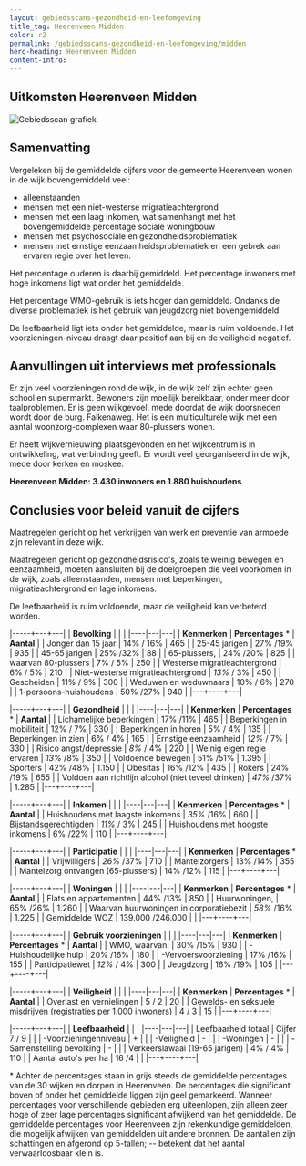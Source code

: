 ```yaml
---
layout: gebiedsscans-gezondheid-en-leefomgeving
title_tag: Heerenveen Midden
color: r2
permalink: /gebiedsscans-gezondheid-en-leefomgeving/midden
hero-heading: Heerenveen Midden
content-intro:
---
```

## Uitkomsten Heerenveen Midden

![Gebiedsscan grafiek](/uploads/Grafieken_Gebiedsscans_Wijken-04.png)

## Samenvatting

Vergeleken bij de gemiddelde cijfers voor de gemeente Heerenveen wonen in de wijk bovengemiddeld veel:

- alleenstaanden
- mensen met een niet-westerse migratieachtergrond
- mensen met een laag inkomen, wat samenhangt met het bovengemiddelde percentage sociale woningbouw
- mensen met psychosociale  en gezondheidsproblematiek
- mensen met ernstige eenzaamheidsproblematiek en een gebrek aan ervaren regie over het leven.

Het percentage ouderen is daarbij gemiddeld. Het percentage inwoners met hoge inkomens ligt wat onder het gemiddelde.

Het percentage WMO-gebruik is  iets hoger dan gemiddeld. Ondanks de diverse problematiek is het gebruik van jeugdzorg niet bovengemiddeld.

De leefbaarheid ligt iets onder het gemiddelde, maar is ruim voldoende. Het voorzieningen-niveau draagt daar positief aan bij en de veiligheid negatief.

## Aanvullingen uit interviews met professionals
Er zijn veel voorzieningen rond de wijk, in de wijk zelf zijn echter geen school en supermarkt. Bewoners zijn moeilijk bereikbaar, onder meer door taalproblemen. Er is geen wijkgevoel, mede doordat de wijk doorsneden wordt door de burg. Falkenaweg. Het is een multiculturele wijk met een aantal woonzorg-complexen waar 80-plussers wonen.

Er heeft wijkvernieuwing plaatsgevonden en het wijkcentrum is in ontwikkeling, wat verbinding geeft. Er wordt veel georganiseerd in de wijk, mede door kerken en moskee.

**Heerenveen Midden: 3.430 inwoners en 1.880 huishoudens**

## Conclusies voor beleid vanuit de cijfers

Maatregelen gericht op het verkrijgen van werk en preventie van armoede zijn relevant in deze wijk.

Maatregelen gericht op gezondheidsrisico's, zoals te weinig bewegen en eenzaamheid, moeten aansluiten bij de doelgroepen die veel voorkomen in de wijk, zoals alleenstaanden, mensen met beperkingen, migratieachtergrond en lage inkomens.

De leefbaarheid is ruim voldoende, maar de veiligheid kan verbeterd worden.

|-----+---+---|
|  **Bevolking**  |  |    |
|----|---|---|
| **Kenmerken**  | **Percentages** * | **Aantal** |
| Jonger dan 15 jaar                                  | 14% / 16% | 465 |
| 25-45 jarigen                                       | 27% /19% | 935 |
| 45-65 jarigen                                       | 25% /32% | 88 |
| 65-plussers,                                        | 24% /20% | 825 |
| waarvan 80-plussers                                 | 7% / 5% | 250 |
| Westerse migratieachtergrond                        | 6% / 5% | 210 |
| Niet-westerse migratieachtergrond                   | _13%_ / 3% | 450 |
| Gescheiden                                          | 11% / 9% | 300 |
| Weduwen en weduwnaars                               | 10% / 6% | 270 |
| 1-persoons-huishoudens                              | 50% /27% | 940 |
|---+----+---|

|-----+---+---|
| **Gezondheid** |     |     |
|----|---|---|
| **Kenmerken** | **Percentages** * | **Aantal** |
| Lichamelijke beperkingen                            |  17% /11%   |  465   |
| Beperkingen in mobiliteit                           |  12% / 7%   |  330   |
| Beperkingen in horen                                |  5% / 4%   |  135   |
| Beperkingen in zien                                 |  6% / 4%   |  165   |
| Ernstige eenzaamheid                                |  _12%_ / 7%   |  330   |
| Risico angst/depressie                              |  _8%_ / 4%   |  220   |
| Weinig eigen regie ervaren                          |  _13%_ /8%   |  350   |
| Voldoende bewegen                                   |  51% /51%   |  1.395   |
| Sporters                                            |  42% /48%   |  1.150   |
| Obesitas                                            |  16% /12%   |  435   |
| Rokers                                              |  24% /19%   |  655   |
| Voldoen aan richtlijn alcohol (niet teveel drinken) |  _47%_ /37%   |  1.285   |
|---+----+---|

|-----+---+---|
| **Inkomen** |     |     |
|----|---|---|
| **Kenmerken**    | **Percentages** * | **Aantal** |
| Huishoudens met laagste inkomens                    |  _35%_ /16%      |   660      |
| Bijstandsgerechtigden                               |  _11%_ / 3%      |   245      |
| Huishoudens met hoogste inkomens                    |  6% /22%      |   110      |
|---+----+---|

|-----+---+---|
| **Participatie** |     |     |
|----|---|---|
| **Kenmerken**  | **Percentages** * | **Aantal** |
| Vrijwilligers                                       |  _26%_ /37%     |   710      |
| Mantelzorgers                                       |  13% /14%     |   355      |
| Mantelzorg ontvangen (65-plussers)                  |  14% /12%     |   115      |
|---+----+---|

|-----+---+---|
| **Woningen** |     |     |
|----|---|---|
| **Kenmerken** | **Percentages** * | **Aantal** |
| Flats en appartementen                              | 44% /13% |  850 |
| Huurwoningen,                                       | 65% /26% |  1.260 |
| Waarvan huurwoningen in corporatiebezit             | _58%_ /16% |  1.225 |
| Gemiddelde WOZ                                      | 139.000 /246.000 |      |
|---+----+---|

|-----+---+---|
| **Gebruik voorzieningen** |     |     |
|----|---|---|
| **Kenmerken** | **Percentages** * | **Aantal** |
| WMO, waarvan:                                       | 30% /15% | 930 |
| -Huishoudelijke hulp                                 | 20% /16% | 180 |
| -Vervoersvoorziening                                 | 17% /16% | 155 |
| Participatiewet                                     | _12%_ / 4% | 300 |
| Jeugdzorg                                           | 16% /19% | 105 |
|---+----+---|

|-----+---+---|
| **Veiligheid** |     |     |
|----|---|---|
| **Kenmerken** | **Percentages** * | **Aantal** |
| Overlast en vernielingen                                           | 5 / 2 | 20 |
| Gewelds- en seksuele misdrijven (registraties per 1.000 inwoners)  | 4 / 3 | 15 |
|---+----+---|

|-----+---+---|
| **Leefbaarheid** |     |     |
|----|---|---|
| Leefbaarheid totaal                                | Cijfer 7 / 9 |                     |
| -Voorzieningenniveau                               | + |                     |
| -Veiligheid                                        | - |                     |
| -Woningen                                          | - |                     |
| -Samenstelling bevolking                           | - |                     |
| Verkeerslawaai (19-65 jarigen)                     | 4% / 4% |        110             |
| Aantal auto's per ha                               | 16 /4 |                     |
|---+----+---|

\* Achter de percentages staan in grijs steeds de gemiddelde percentages van de 30 wijken en dorpen in Heerenveen. De percentages die significant boven of onder het gemiddelde liggen zijn geel gemarkeerd. Wanneer percentages voor verschillende gebieden erg uiteenlopen, zijn alleen zeer hoge of zeer lage percentages significant afwijkend van het gemiddelde. De gemiddelde percentages voor Heerenveen zijn rekenkundige gemiddelden, die mogelijk afwijken van gemiddelden uit andere bronnen. De aantallen zijn schattingen en afgerond op 5-tallen; -- betekent dat het aantal verwaarloosbaar klein is.
